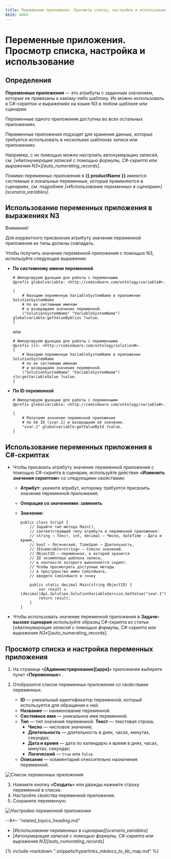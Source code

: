```yaml
---
title: Переменные приложения. Просмотр списка, настройка и использование
kbId: 4804
---
```


# Переменные приложения. Просмотр списка, настройка и использование

## Определения

**Переменные приложения** — это атрибуты с заданным значением, которые не привязаны к какому-либо шаблону. Их можно использовать в C#-скриптах и выражениях на языке N3 в любом шаблоне или сценарии.

Переменные одного приложения доступны во всех остальных приложениях.

Переменные приложения подходят для хранения данных, которые требуется использовать в нескольких шаблонах записи или приложениях.

Например, с их помощью можно настроить автонумерацию записей, см. *[«Автонумерация записей с помощью формулы, C#-скрипта или выражения N3»][auto_numerating_records]*.

Помимо переменных приложения в **{{ productName }}** имеются системные и локальные переменные, которые применяются в сценариях, см. подробнее *[«Использование переменных в сценарии»][scenario_variables]*.

## Использование переменных приложения в выражениях N3

Внимание!

Для корректного присвоения атрибуту значения переменной приложения их типы должны совпадать.

Чтобы получить значение переменной приложения с помощью N3, используйте следующее выражение:

- **По системному имени переменной**

  ```
  # Импортируем функции для работы с переменными
  @prefix globalvariable: <http://comindware.com/ontology/variable#>.

  {
      # Находим переменную VariableSystemName в приложении SolutionSystemName
      # по их системным именам
      # и возвращаем значение переменной.
      ("SolutionSystemName" "VariableSystemName") globalvariable:getValueByAlias ?value.
  }

  ```

  или

  ```
  # Импортируем функции для работы с переменными
  @prefix sln: <http://comindware.com/ontology/solution#>.
  {
      # Находим переменную VariableSystemName в приложении SolutionSystemName
      # по их системным именам
      # и возвращаем значение переменной.
      ("SolutionSystemName" "VariableSystemName") sln:getVariableValue ?value.
  }

  ```
- **По ID переменной**

  ```
  # Импортируем функции для работы с переменными
  @prefix globalvariable: <http://comindware.com/ontology/variable#>.

  {
      # Получаем значение переменной приложения
      # по её ID (svar.1) и возвращаем её значение.
      "svar.1" globalvariable:getValueById ?value.
  }

  ```

## Использование переменных приложения в C#-скриптах

- Чтобы присвоить атрибуту значение переменной приложения с помощью C#-скрипта в сценарии, используйте действие «**Изменить значения скриптом**» со следующими свойствами:

  - **Атрибут:** укажите атрибут, которому требуется присвоить значение переменной приложения.
  - **Операция со значениями: заменить**
  - **Значение:**

    ```
    public class Script {
        // Задайте тип метода Main(),
        // соответствующий типу атрибута и переменной приложения:
        // string — Текст, int, decimal — Число, dateTime — Дата и время,
        // bool — Логический, TimeSpan — Длительность,
        // IEnumerable<string> — Список значений.
        // ObjectID — переменная, в которой хранится
        // ID экземпляра шаблона записи,
        // в контексте которого выполняется скрипт.
        // Чтобы просмотреть доступные методы
        // в пространстве имён Comindware,
        // введите Comindware и точку

        public static decimal Main(string ObjectID) {
            var result = (decimal)Api.Solution.SolutionVariableService.GetValue("svar.1");
            return result;
        }
    }

    ```
- Чтобы использовать значение переменной приложения в **Задаче-вызове сценария** используйте образец C#-скрипта из статьи [*«Автонумерация записей с помощью формулы, C#-скрипта или выражения N3»*][auto_numerating_records].

## Просмотр списка и настройка переменных приложения

1. На странице «**[Администрирование][apps]**» приложения выберите пункт «**Переменные**» *‌*.
2. Отобразится список переменных приложения со свойствами переменных:

   - **ID** — уникальный идентификатор переменной, который используется для обращения к ней.
   - **Название** — наименование переменной.
   - **Системное имя** — уникальное имя переменной.
   - **Тип** — тип значения переменной:
     **Текст** — текстовая строка;
     - **Число** — числовое значение;
     - **Длительность** — длительность в днях, часах, минутах, секундах;
     - **Дата и время** — дата по календарю и время в днях, часах, минутах, секундах;
     - **Логический** — `true` или `false`.
   - **Описание** — комментарий относительно назначения переменной.

_![Список переменных приложения](/platform/v5.0/business_apps/img/variable_list.png)_

3. Нажмите кнопку «**Создать**» или дважды нажмите строку переменной в списке.
4. Настройте свойства переменной приложения.
5. Сохраните переменную.

_![Настройка переменной приложения](/platform/v5.0/business_apps/img/variable_properties.png)_

--8<-- "related_topics_heading.md"

- *[Использование переменных в сценарии][scenario_variables]*
- *[Автонумерация записей с помощью формулы, C#-скрипта или выражения N3][auto_numerating_records]*

{% include-markdown ".snippets/hyperlinks_mkdocs_to_kb_map.md" %}

